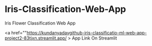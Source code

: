 # Iris-Classification-Web-App
Iris Flower Classification Web App

<a href=""https://kundanyadavgithub-iris-classificatio-ml-web-app-project2-83tjxn.streamlit.app/ >
App Link On Streamlit
</a>
